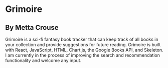 # Grimoire
## By Metta Crouse

Grimoire is a sci-fi fantasy book tracker that can keep track of all books in
your collection and provide suggestions for future reading. Grimoire is built
with React, JavaScript, HTML, Chart.js, the Google Books API, and Skeleton.
I am currently in the process of improving the search and recommendation
functionality and welcome any input.
